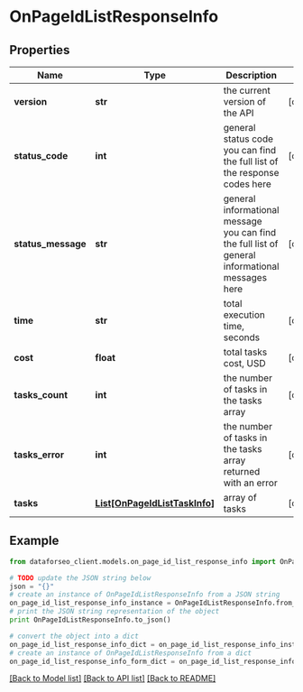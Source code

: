 # OnPageIdListResponseInfo


## Properties

Name | Type | Description | Notes
------------ | ------------- | ------------- | -------------
**version** | **str** | the current version of the API | [optional] 
**status_code** | **int** | general status code you can find the full list of the response codes here | [optional] 
**status_message** | **str** | general informational message you can find the full list of general informational messages here | [optional] 
**time** | **str** | total execution time, seconds | [optional] 
**cost** | **float** | total tasks cost, USD | [optional] 
**tasks_count** | **int** | the number of tasks in the tasks array | [optional] 
**tasks_error** | **int** | the number of tasks in the tasks array returned with an error | [optional] 
**tasks** | [**List[OnPageIdListTaskInfo]**](OnPageIdListTaskInfo.md) | array of tasks | [optional] 

## Example

```python
from dataforseo_client.models.on_page_id_list_response_info import OnPageIdListResponseInfo

# TODO update the JSON string below
json = "{}"
# create an instance of OnPageIdListResponseInfo from a JSON string
on_page_id_list_response_info_instance = OnPageIdListResponseInfo.from_json(json)
# print the JSON string representation of the object
print OnPageIdListResponseInfo.to_json()

# convert the object into a dict
on_page_id_list_response_info_dict = on_page_id_list_response_info_instance.to_dict()
# create an instance of OnPageIdListResponseInfo from a dict
on_page_id_list_response_info_form_dict = on_page_id_list_response_info.from_dict(on_page_id_list_response_info_dict)
```
[[Back to Model list]](../README.md#documentation-for-models) [[Back to API list]](../README.md#documentation-for-api-endpoints) [[Back to README]](../README.md)


